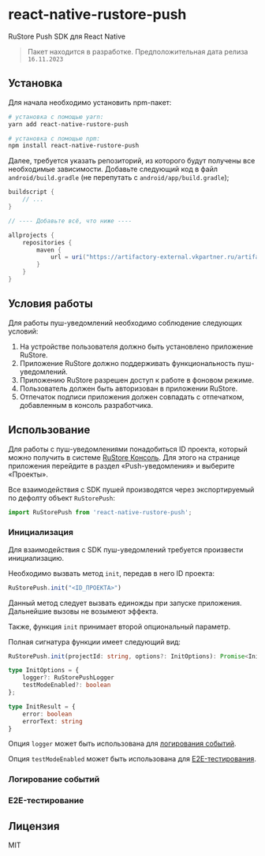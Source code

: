 # react-native-rustore-push

RuStore Push SDK для React Native

> Пакет находится в разработке. Предположительная дата релиза `16.11.2023`

## Установка

Для начала необходимо установить npm-пакет:

```bash
# установка с помощью yarn:
yarn add react-native-rustore-push

# установка с помощью npm:
npm install react-native-rustore-push
```

Далее, требуется указать репозиторий, из которого будут получены все необходимые зависимости. Добавьте следующий код в файл `android/build.gradle` (не перепутать с `android/app/build.gradle`);

```gradle
buildscript {
    // ...
}

// ---- Добавьте всё, что ниже ----

allprojects {
    repositories {
        maven {
            url = uri("https://artifactory-external.vkpartner.ru/artifactory/maven")
        }
    }
}
```

## Условия работы

Для работы пуш-уведомлений необходимо соблюдение следующих условий:

1. На устройстве пользователя должно быть установлено приложение RuStore.
2. Приложение RuStore должно поддерживать функциональность пуш-уведомлений.
3. Приложению RuStore разрешен доступ к работе в фоновом режиме.
4. Пользователь должен быть авторизован в приложении RuStore.
5. Отпечаток подписи приложения должен совпадать с отпечатком, добавленным в консоль разработчика.

## Использование

Для работы с пуш-уведомлениями понадобиться ID проекта, который можно получить в системе [RuStore Консоль](https://console.rustore.ru/waiting]). Для этого на странице приложения перейдите в раздел «Push-уведомления» и выберите «Проекты».

Все взаимодействия с SDK пушей производятся через экспортируемый по дефолту объект `RuStorePush`:

```typescript
import RuStorePush from 'react-native-rustore-push';
```

### Инициализация

Для взаимодействия с SDK пуш-уведомлений требуется произвести инициализацию.

Необходимо вызвать метод `init`, передав в него ID проекта:

```typescript
RuStorePush.init("<ID_ПРОЕКТА>")
```

Данный метод следует вызвать единожды при запуске приложения. Дальнейшие вызовы не возымеют эффекта.

Также, функция `init` принимает второй опциональный параметр.

Полная сигнатура функции имеет следующий вид:

```typescript
RuStorePush.init(projectId: string, options?: InitOptions): Promise<InitResult>

type InitOptions = {
    logger?: RuStorePushLogger
    testModeEnabled?: boolean
};

type InitResult = {
    error: boolean
    errorText: string
}
```

Опция `logger` может быть использована для [логирования событий](#логирование-событий).

Опция `testModeEnabled` может быть использована для [E2E-тестирования](#e2e-тестирование).

### Логирование событий

### E2E-тестирование

## Лицензия

MIT
